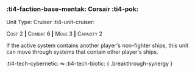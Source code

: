 ### :ti4-faction-base-mentak: **Corsair** :ti4-pok:

Unit Type: Cruiser :ti4-unit-cruiser:

<span style="font-variant:small-caps;">Cost</span> 2 __|__ <span style="font-variant:small-caps;">Combat</span> 6 __|__ <span style="font-variant:small-caps;">Move</span> 3 __|__ <span style="font-variant:small-caps;">Capacity</span> 2

If the active system contains another player's non-fighter ships, this unit can move through systems that contain other player's ships.

:ti4-tech-cybernetic: ⇋ :ti4-tech-biotic:
{ .breakthrough-synergy }
